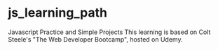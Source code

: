 # js_learning_path
Javascript Practice and Simple Projects
This learning is based on Colt Steele's "The Web Developer Bootcamp", hosted on Udemy.

